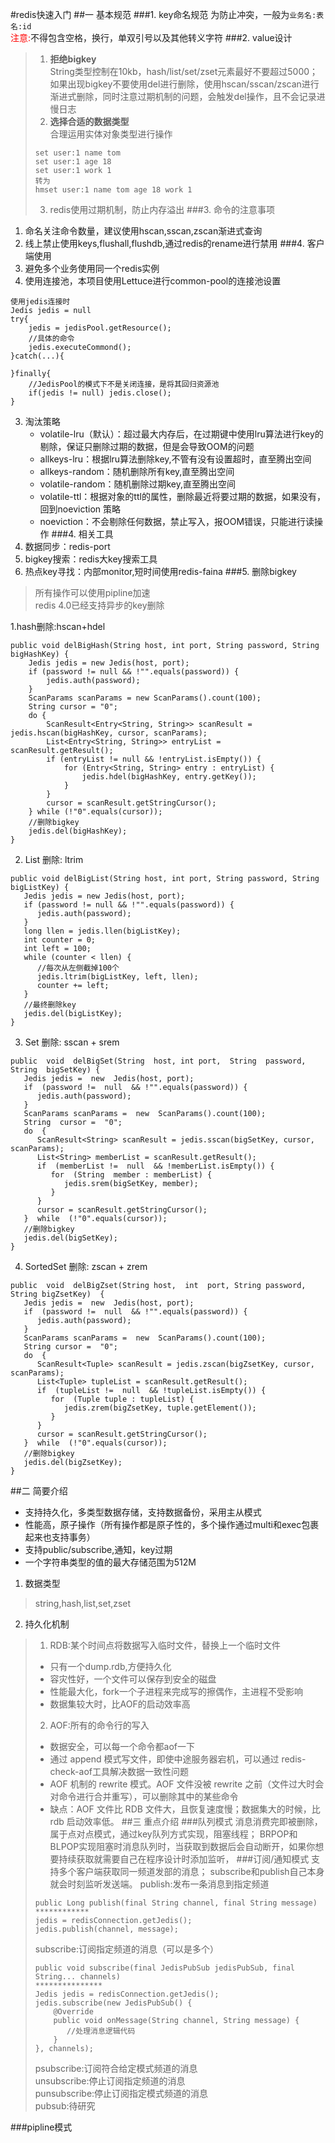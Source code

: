 #redis快速入门
##一 基本规范
###1. key命名规范
为防止冲突，一般为<code>业务名:表名:id</code>
<br><font color='red'>注意:</font>不得包含空格，换行，单双引号以及其他转义字符
###2. value设计
> 1. **拒绝bigkey**
> <br>String类型控制在10kb，hash/list/set/zset元素最好不要超过5000；如果出现bigkey不要使用del进行删除，使用hscan/sscan/zscan进行渐进式删除，同时注意过期机制的问题，会触发del操作，且不会记录进慢日志
> 2. **选择合适的数据类型**
> <br>合理运用实体对象类型进行操作
> ~~~
> set user:1 name tom
> set user:1 age 18
> set user:1 work 1
> 转为
> hmset user:1 name tom age 18 work 1
> ~~~
> 3. redis使用过期机制，防止内存溢出
###3. 命令的注意事项
1. 命名关注命令数量，建议使用hscan,sscan,zscan渐进式查询
2. 线上禁止使用keys,flushall,flushdb,通过redis的rename进行禁用
###4. 客户端使用
1. 避免多个业务使用同一个redis实例
2. 使用连接池，本项目使用Lettuce进行common-pool的连接池设置
~~~
使用jedis连接时
Jedis jedis = null
try{
    jedis = jedisPool.getResource();
    //具体的命令
    jedis.executeCommond();
}catch(...){

}finally{
    //JedisPool的模式下不是关闭连接，是将其回归资源池
    if(jedis != null) jedis.close();
}
~~~
3. 淘汰策略
   * volatile-lru（默认）：超过最大内存后，在过期键中使用lru算法进行key的剔除，保证只删除过期的数据，但是会导致OOM的问题
   * allkeys-lru：根据lru算法删除key,不管有没有设置超时，直至腾出空间
   * allkeys-random：随机删除所有key,直至腾出空间
   * volatile-random：随机删除过期key,直至腾出空间
   * volatile-ttl：根据对象的ttl的属性，删除最近将要过期的数据，如果没有，回到noeviction 策略
   * noeviction：不会剔除任何数据，禁止写入，报OOM错误，只能进行读操作
###4. 相关工具
1. 数据同步：redis-port
2. bigkey搜索：redis大key搜索工具
3. 热点key寻找：内部monitor,短时间使用redis-faina
###5. 删除bigkey
> 所有操作可以使用pipline加速<br>
> redis 4.0已经支持异步的key删除

1.hash删除:hscan+hdel
~~~
public void delBigHash(String host, int port, String password, String bigHashKey) {
    Jedis jedis = new Jedis(host, port);
    if (password != null && !"".equals(password)) {
        jedis.auth(password);
    }
    ScanParams scanParams = new ScanParams().count(100);
    String cursor = "0";
    do {
        ScanResult<Entry<String, String>> scanResult = jedis.hscan(bigHashKey, cursor, scanParams);
        List<Entry<String, String>> entryList = scanResult.getResult();
        if (entryList != null && !entryList.isEmpty()) {
            for (Entry<String, String> entry : entryList) {
                jedis.hdel(bigHashKey, entry.getKey());
            }
        }
        cursor = scanResult.getStringCursor();
    } while (!"0".equals(cursor));
    //删除bigkey
    jedis.del(bigHashKey);
}
~~~
2. List 删除: ltrim
~~~
public void delBigList(String host, int port, String password, String bigListKey) {
   Jedis jedis = new Jedis(host, port);
   if (password != null && !"".equals(password)) {
      jedis.auth(password);
   }
   long llen = jedis.llen(bigListKey);
   int counter = 0;
   int left = 100;
   while (counter < llen) {
      //每次从左侧截掉100个
      jedis.ltrim(bigListKey, left, llen);
      counter += left;
   }
   //最终删除key
   jedis.del(bigListKey);
}
~~~
3. Set 删除: sscan + srem
~~~
public  void  delBigSet(String  host, int port,  String  password,  String  bigSetKey) {
   Jedis jedis =  new  Jedis(host, port);
   if  (password !=  null  && !"".equals(password)) {
      jedis.auth(password);
   }
   ScanParams scanParams =  new  ScanParams().count(100);
   String  cursor =  "0";
   do  {
      ScanResult<String> scanResult = jedis.sscan(bigSetKey, cursor, scanParams);
      List<String> memberList = scanResult.getResult();
      if  (memberList !=  null  && !memberList.isEmpty()) {
         for  (String  member : memberList) {
            jedis.srem(bigSetKey, member);
         }
      }
      cursor = scanResult.getStringCursor();
   }  while  (!"0".equals(cursor));
   //删除bigkey
   jedis.del(bigSetKey);
}
~~~
4. SortedSet 删除: zscan + zrem
~~~
public  void  delBigZset(String host,  int  port, String password, String bigZsetKey)  {
   Jedis jedis =  new  Jedis(host, port);
   if  (password !=  null  && !"".equals(password)) {
      jedis.auth(password);
   }
   ScanParams scanParams =  new  ScanParams().count(100);
   String cursor =  "0";
   do  {
      ScanResult<Tuple> scanResult = jedis.zscan(bigZsetKey, cursor, scanParams);
      List<Tuple> tupleList = scanResult.getResult();
      if  (tupleList !=  null  && !tupleList.isEmpty()) {
         for  (Tuple tuple : tupleList) {
            jedis.zrem(bigZsetKey, tuple.getElement());
         }
      }
      cursor = scanResult.getStringCursor();
   }  while  (!"0".equals(cursor));
   //删除bigkey
   jedis.del(bigZsetKey);
}
~~~
##二 简要介绍
* 支持持久化，多类型数据存储，支持数据备份，采用主从模式
* 性能高，原子操作（所有操作都是原子性的，多个操作通过multi和exec包裹起来也支持事务）
* 支持public/subscribe,通知，key过期
* 一个字符串类型的值的最大存储范围为512M
1. 数据类型
> string,hash,list,set,zset
2. 持久化机制
> 1. RDB:某个时间点将数据写入临时文件，替换上一个临时文件
> * 只有一个dump.rdb,方便持久化
> * 容灾性好，一个文件可以保存到安全的磁盘
> * 性能最大化，fork一个子进程来完成写的擦偶作，主进程不受影响
> * 数据集较大时，比AOF的启动效率高
> 2. AOF:所有的命令行的写入
> * 数据安全，可以每一个命令都aof一下
> * 通过 append 模式写文件，即使中途服务器宕机，可以通过 redis-check-aof工具解决数据一致性问题
> * AOF 机制的 rewrite 模式。AOF 文件没被 rewrite 之前（文件过大时会对命令进行合并重写），可以删除其中的某些命令
> * 缺点：AOF 文件比 RDB 文件大，且恢复速度慢；数据集大的时候，比 rdb 启动效率低。
##三 重点介绍
###队列模式
消息消费完即被删除，属于点对点模式，通过key队列方式实现，阻塞线程；
BRPOP和BLPOP实现阻塞时消息队列时，当获取到数据后会自动断开，如果你想要持续获取就需要自己在程序设计时添加监听，
###订阅/通知模式
支持多个客户端获取同一频道发部的消息；
subscribe和publish自己本身就会时刻监听发送端。
> publish:发布一条消息到指定频道
> ~~~
> public Long publish(final String channel, final String message)
> ************
> jedis = redisConnection.getJedis();
> jedis.publish(channel, message);
> ~~~
> subscribe:订阅指定频道的消息（可以是多个）
> ~~~
> public void subscribe(final JedisPubSub jedisPubSub, final String... channels)
> ***************
> Jedis jedis = redisConnection.getJedis();
> jedis.subscribe(new JedisPubSub() {
>     @Override
>     public void onMessage(String channel, String message) {
>        //处理消息逻辑代码
>     }
> }, channels);
> ~~~
> psubscribe:订阅符合给定模式频道的消息<br>
> unsubscribe:停止订阅指定频道的消息<br>
> punsubscribe:停止订阅指定模式频道的消息<br>
> pubsub:待研究

###pipline模式